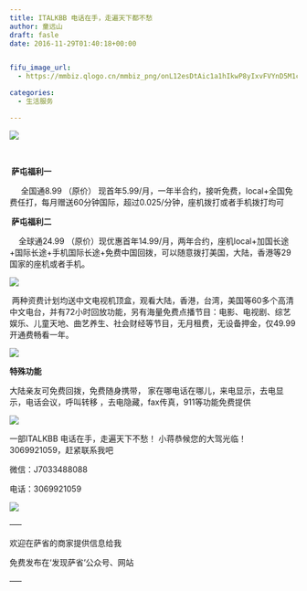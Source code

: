```yaml
---
title: ITALKBB 电话在手，走遍天下都不愁
author: 童远山
draft: fasle
date: 2016-11-29T01:40:18+00:00


fifu_image_url:
  - https://mmbiz.qlogo.cn/mmbiz_png/onL12esDtAic1a1hIkwP8yIxvFVYnD5M1cMmFFwC72xjpX48Xc6yKoMNVmpFrDpy72RqyJVbMCzjEULwBl9WcTQ/0?wx_fmt=png

categories:
  - 生活服务

---
```

<p class="p1">
  <span class="s1"><img decoding="async" src="https://mmbiz.qlogo.cn/mmbiz_png/onL12esDtAic1a1hIkwP8yIxvFVYnD5M1cMmFFwC72xjpX48Xc6yKoMNVmpFrDpy72RqyJVbMCzjEULwBl9WcTQ/0?wx_fmt=png" data-s="300,640" data-type="png" data-ratio="0.38786565547128926" data-w="923" /><br /> </span>
</p>

<p class="p1">
  <span class="s1"> </span>
</p>

<p class="p1">
  <strong>  萨屯福利一  </strong>
</p>

<p class="p1">
  <span class="s1">     </span>全国通<span class="s1">8.99 （</span>原价<span class="s1">） </span>现首年<span class="s1">5.99/</span>月<span class="s1">，</span>一年半合约<span class="s1">，</span>接听免费<span class="s1">，local+</span>全国免费任打<span class="s1">，</span>每月赠送<span class="s1">60</span>分钟国际<span class="s1">，</span>超过<span class="s1">0.025/</span>分钟<span class="s1">，</span>座机拨打或者手机拨打均可
</p>

<p class="p1">
  <strong> 萨屯福利二  </strong>
</p>

<p class="p1">
  <span class="s1">    </span>全球通<span class="s1">24.99 （</span>原价<span class="s1">）</span>现优惠首年<span class="s1">14.99/</span>月<span class="s1">，</span>两年合约<span class="s1">，</span>座机<span class="s1">local+</span>加国长途<span class="s1">+</span>国际长途<span class="s1">+</span>手机国际长途<span class="s1">+</span>免费中国回拨<span class="s1">，</span>可以随意拨打美国<span class="s1">，</span>大陆<span class="s1">，</span>香港等<span class="s1">29</span>国家的座机或者手机。
</p>

<p class="p1">
  <img decoding="async" src="https://mmbiz.qlogo.cn/mmbiz_png/onL12esDtAic1a1hIkwP8yIxvFVYnD5M1w3FpoJwxtrjHgk87EZgP3NZalKp9YxAcRcK4aoafHKmjh3Muniba3Kg/0?wx_fmt=png" data-s="300,640" data-type="png" data-ratio="1.1253561253561253" data-w="702" />
</p>

<p class="p1">
  <span class="s1"> </span>两种资费计划均送中文电视机顶盒<span class="s1">，</span>观看大陆<span class="s1">，</span>香港<span class="s1">，</span>台湾<span class="s1">，</span>美国等<span class="s1">60</span>多个高清中文电台<span class="s1">，</span>并有<span class="s1">72</span>小时回放功能<span class="s1">，</span>另有海量免费点播节目<span class="s1">：</span>电影、电视剧、综艺娱乐、儿童天地、曲艺养生、社会财经等节目<span class="s1">，</span>无月租费<span class="s1">，</span>无设备押金<span class="s1">，</span>仅<span class="s1">49.99</span>开通费畅看一年。
</p>

<p class="p2">
  <img decoding="async" src="https://mmbiz.qlogo.cn/mmbiz_png/onL12esDtAic1a1hIkwP8yIxvFVYnD5M1KR7nAGeeqZqa6qOfkUydMcLeG08fOzSC2oKJmTAYXL2pz4UXwRypEA/0?wx_fmt=png" data-s="300,640" data-type="png" data-ratio="1.015204678362573" data-w="855" />
</p>

<p class="p1">
  <strong> 特殊功能 </strong>
</p>

<p class="p1">
  大陆亲友可免费回拨<span class="s1">，</span>免费随身携带<span class="s1">， </span>家在哪电话在哪儿<span class="s1">，</span>来电显示<span class="s1">，</span>去电显示<span class="s1">，</span>电话会议<span class="s1">，</span>呼叫转移<span class="s1"> ，</span>去电隐藏<span class="s1">，fax</span>传真<span class="s1">，911</span>等功能免费提供
</p>

<p class="p2">
  <img decoding="async" src="https://mmbiz.qlogo.cn/mmbiz_png/onL12esDtAic1a1hIkwP8yIxvFVYnD5M1zcMpyovclVs315nTOyjOSTM5o0yDIibznVMKH210xuCACSibwibf64t7Q/0?wx_fmt=png" data-s="300,640" data-type="png" data-ratio="0.4778481012658228" data-w="948" />
</p>

一部<span class="s1">ITALKBB </span>电话在手<span class="s1">，</span>走遍天下不愁<span class="s1">！ </span>小蒋恭候您的大驾光临！<span class="s1">3069921059，</span>赶紧联系我吧

微信：J7033488088

电话：3069921059

<img decoding="async" src="https://mmbiz.qlogo.cn/mmbiz_jpg/onL12esDtAic1a1hIkwP8yIxvFVYnD5M1vymlq8A5EovZx4icUeakL3ZXibmdzerWetzuBLhcS4ia5PrwlhBibgx1kQ/0?wx_fmt=jpeg" data-s="300,640" data-type="jpeg" data-ratio="0.7343511450381679" data-w="655" /> 

&#8212;&#8211;

欢迎在萨省的商家提供信息给我

免费发布在‘发现萨省’公众号、网站

&#8212;&#8211;